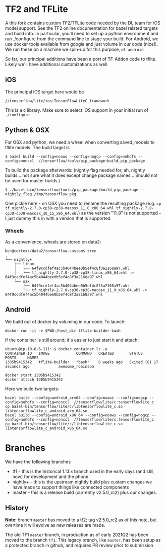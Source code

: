 # TF2 and TFLite
A this fork contains custom TF2/TFLite code needed
by the DL team for iOS model support. See the TF2 online
documentation for bazel related targets and build info. In particular, you'll need
to set up a python environment and run ./configure from the command line to stage your build.
For Android, we use docker tools available from google and just volume in our code (nice!). We run these
on a machine we spin-up for this purpose, `dl-android`

So far, our principal additions have been a port of TF-Addon code to
tflite. Likely we'll have additional customizations as well.

## iOS

The principal iOS target here would be

    //tensorflow/lite/ios:TensorFlowLiteC_framework

This is a c library.  Make sure to select iOS support in your initial run of `./configure`

## Python & OSX 

For OSX and python, we need a wheel when converting saved_models to tflite models.  The build target is

    $ bazel build --config=noaws --config=nogcp --config=nohdfs --config=nonccl  //tensorflow/tools/pip_package:build_pip_package

To build the package afterwards: (nightly flag needed for, ah, nightly builds... not sure what it does except change
package names... Should not be used for master builds.) 

    $ ./bazel-bin/tensorflow/tools/pip_package/build_pip_package --nightly_flag /tmp/tensorflow_pkg

One pickle here - on OSX you need to rename the resulting package 
(e.g. `cp tf_nightly-2.7.0-cp38-cp38-macosx_11_0_x86_64.whl tf_nightly-2.7.0-cp38-cp38-macosx_10_15_x86_64.whl`)
as the version "11_0" is not supported - I just dummy this in with a version that is supported. 

### Wheels
As a convenience, wheels are stored on data2:
```
ben@cortex:/data2/tensorflow-custom$ tree
.
└── nightly+
    ├── linux
    │   ├── 64f9ccdfef4ac5b4044bee0b5ef4c8f3a2168a97.whl
    │   └── tf_nightly-2.7.0-cp38-cp38-linux_x86_64.whl -> 64f9ccdfef4ac5b4044bee0b5ef4c8f3a2168a97.whl
    └── osx
        ├── 64f9ccdfef4ac5b4044bee0b5ef4c8f3a2168a97.whl
        └── tf_nightly-2.7.0-cp38-cp38-macosx_11_0_x86_64.whl -> 64f9ccdfef4ac5b4044bee0b5ef4c8f3a2168a97.whl

```


## Android
We build out of docker by voluming in our code. To launch:
    
    docker run -it -v $PWD:/host_dir tflite-builder bash

If the container is still around, it's easier to just start it and attach:

```
ubuntu@ip-10-0-6-111:~$ docker container ls -a
CONTAINER ID   IMAGE            COMMAND   CREATED       STATUS                      PORTS     NAMES
1305b9415342   tflite-builder   "bash"    6 weeks ago   Exited (0) 17 seconds ago             awesome_robinson
```

    docker start 1305b9415342
    docker attach 1305b9415342

Here we build two targets:

    bazel build --config=android_arm64 --config=noaws --config=nogcp --config=nohdfs --config=nonccl  //tensorflow/lite/c:tensorflowlite_c
    cp bazel-bin/tensorflow/lite/c/libtensorflowlite_c.so libtensorflowlite_c_android_arm_64.so
    bazel build --config=android_x86_64 --config=noaws --config=nogcp --config=nohdfs --config=nonccl  //tensorflow/lite/c:tensorflowlite_c
    cp bazel-bin/tensorflow/lite/c/libtensorflowlite_c.so libtensorflowlite_c_android_x86_64.so


# Branches
We have the following branches
* tf1 - this is the historical 1.13.x branch used in the early days (and still, now) for development and the phone
* nightly+ - this is the upstream nightly build plus custom changes we have made to support things like connected
  components
* master - this is a release build (currently v2.5.0_rc2) plus our changes.

## History
**Note**: branch `master` has moved to a tf2;
 tag v2.5.0_rc2 as of this note, but overtime it will evolve
 as new releases are made.

The old TF1 `master` branch, in production as of early 2021Q2 has
been moved to the branch `tf1`.  This legacy branch, like
`master`, has been
setup as a protected branch in github, and requires PR
review prior to submission.
